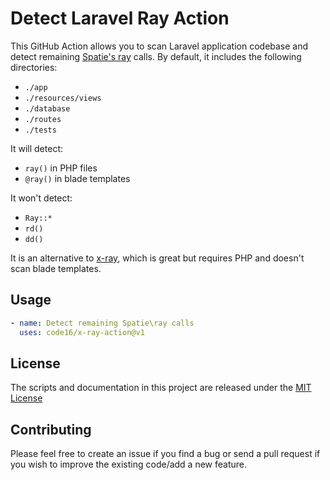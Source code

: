# Detect Laravel Ray Action
This GitHub Action allows you to scan Laravel application codebase and detect remaining [Spatie's ray](https://myray.app/) calls. By default, it includes the following directories:
- `./app`
- `./resources/views`
- `./database`
- `./routes`
- `./tests`

It will detect:
- `ray()` in PHP files
- `@ray()` in blade templates

It won't detect:
- `Ray::*`
- `rd()`
- `dd()`

It is an alternative to [x-ray](https://github.com/spatie/x-ray), which is great but requires PHP and doesn't scan blade templates.

## Usage

```yaml
- name: Detect remaining Spatie\ray calls
  uses: code16/x-ray-action@v1
```

## License

The scripts and documentation in this project are released under the [MIT License](LICENSE)

## Contributing

Please feel free to create an issue if you find a bug or send a pull request if you wish to improve the existing code/add a new feature. 
